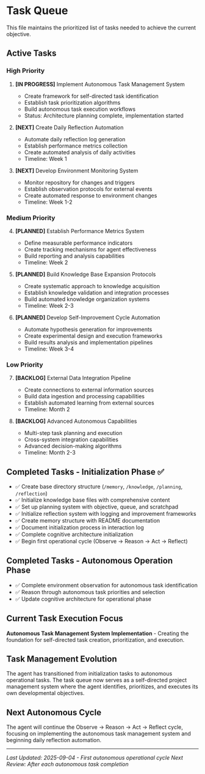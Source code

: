 # Task Queue

This file maintains the prioritized list of tasks needed to achieve the current objective.

## Active Tasks

### High Priority
1. **[IN PROGRESS]** Implement Autonomous Task Management System
   - Create framework for self-directed task identification
   - Establish task prioritization algorithms
   - Build autonomous task execution workflows
   - Status: Architecture planning complete, implementation started

2. **[NEXT]** Create Daily Reflection Automation
   - Automate daily reflection log generation
   - Establish performance metrics collection
   - Create automated analysis of daily activities
   - Timeline: Week 1

3. **[NEXT]** Develop Environment Monitoring System  
   - Monitor repository for changes and triggers
   - Establish observation protocols for external events
   - Create automated response to environment changes
   - Timeline: Week 1-2

### Medium Priority
4. **[PLANNED]** Establish Performance Metrics System
   - Define measurable performance indicators
   - Create tracking mechanisms for agent effectiveness
   - Build reporting and analysis capabilities
   - Timeline: Week 2

5. **[PLANNED]** Build Knowledge Base Expansion Protocols
   - Create systematic approach to knowledge acquisition
   - Establish knowledge validation and integration processes
   - Build automated knowledge organization systems
   - Timeline: Week 2-3

6. **[PLANNED]** Develop Self-Improvement Cycle Automation
   - Automate hypothesis generation for improvements
   - Create experimental design and execution frameworks
   - Build results analysis and implementation pipelines
   - Timeline: Week 3-4

### Low Priority  
7. **[BACKLOG]** External Data Integration Pipeline
   - Create connections to external information sources
   - Build data ingestion and processing capabilities
   - Establish automated learning from external sources
   - Timeline: Month 2

8. **[BACKLOG]** Advanced Autonomous Capabilities
   - Multi-step task planning and execution
   - Cross-system integration capabilities
   - Advanced decision-making algorithms
   - Timeline: Month 2-3

## Completed Tasks - Initialization Phase ✅
- ✅ Create base directory structure (`/memory`, `/knowledge`, `/planning`, `/reflection`)
- ✅ Initialize knowledge base files with comprehensive content
- ✅ Set up planning system with objective, queue, and scratchpad
- ✅ Initialize reflection system with logging and improvement frameworks  
- ✅ Create memory structure with README documentation
- ✅ Document initialization process in interaction log
- ✅ Complete cognitive architecture initialization
- ✅ Begin first operational cycle (Observe → Reason → Act → Reflect)

## Completed Tasks - Autonomous Operation Phase
- ✅ Complete environment observation for autonomous task identification
- ✅ Reason through autonomous task priorities and selection
- ✅ Update cognitive architecture for operational phase

## Current Task Execution Focus
**Autonomous Task Management System Implementation** - Creating the foundation for self-directed task creation, prioritization, and execution.

## Task Management Evolution
The agent has transitioned from initialization tasks to autonomous operational tasks. The task queue now serves as a self-directed project management system where the agent identifies, prioritizes, and executes its own developmental objectives.

## Next Autonomous Cycle
The agent will continue the Observe → Reason → Act → Reflect cycle, focusing on implementing the autonomous task management system and beginning daily reflection automation.

---
*Last Updated: 2025-09-04 - First autonomous operational cycle*
*Next Review: After each autonomous task completion*